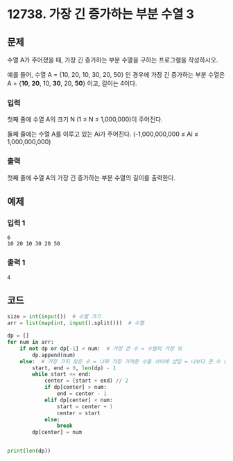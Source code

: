 #  12738. 가장 긴 증가하는 부분 수열 3

## 문제

수열 A가 주어졌을 때, 가장 긴 증가하는 부분 수열을 구하는 프로그램을 작성하시오.

예를 들어, 수열 A = {10, 20, 10, 30, 20, 50} 인 경우에 가장 긴 증가하는 부분 수열은 A = {**10**, **20**, 10, **30**, 20, **50**} 이고, 길이는 4이다.



### 입력

첫째 줄에 수열 A의 크기 N (1 ≤ N ≤ 1,000,000)이 주어진다.

둘째 줄에는 수열 A를 이루고 있는 Ai가 주어진다. (-1,000,000,000 ≤ Ai ≤ 1,000,000,000)

### 출력

첫째 줄에 수열 A의 가장 긴 증가하는 부분 수열의 길이를 출력한다.



## 예제

### 입력 1

```
6
10 20 10 30 20 50
```

### 출력 1

```
4
```





## 코드

```python
size = int(input())  # 수열 크기
arr = list(map(int, input().split()))  # 수열

dp = []
for num in arr:
    if not dp or dp[-1] < num:  # 가장 큰 수 = 수열의 가장 뒤
        dp.append(num)
    else:  # 가장 크지 않은 수 = 나와 가장 가까운 수들 사이에 삽입 = 나보다 큰 수 중 가장 작은 수와 교환
        start, end = 0, len(dp) - 1
        while start <= end:
            center = (start + end) // 2
            if dp[center] > num:
                end = center - 1
            elif dp[center] < num:
                start = center + 1
                center = start
            else:
                break
        dp[center] = num


print(len(dp))
```
